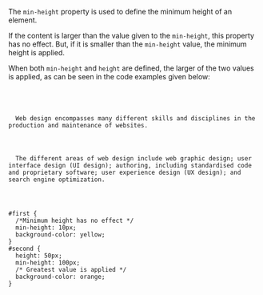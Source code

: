 The `min-height` property
is used to define the
minimum height of an element.

If the content is larger than the value
given to the `min-height`,
this property has no effect.
But, if it is smaller than the `min-height` value,
the minimum height is applied.

When both `min-height` and `height` are defined,
the larger of the two values is applied, as can be
seen in the code examples given below:

<Editor lang="css">
<code>
<panel lang="html">
<p id="first">
  Web design encompasses many different skills and disciplines in the production and maintenance of websites.
</p>
<p id="second">
  The different areas of web design include web graphic design; user interface design (UI design); authoring, including standardised code and proprietary software; user experience design (UX design); and search engine optimization.
</p>
</panel>
<panel lang="css">
#first {
  /*Minimum height has no effect */
  min-height: 10px;
  background-color: yellow;
}
#second {
  height: 50px;
  min-height: 100px;
  /* Greatest value is applied */
  background-color: orange;
}
</panel>
</code>
</Editor>